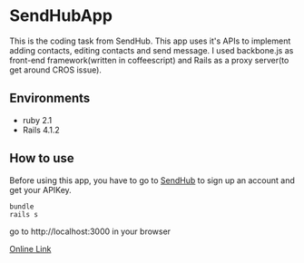 
SendHubApp
====

This is the coding task from SendHub. This app uses it's APIs to implement adding contacts, editing contacts and send message.
I used backbone.js as front-end framework(written in coffeescript) and Rails as a proxy server(to get around CROS issue).

Environments
-
* ruby 2.1
* Rails 4.1.2

How to use
-
Before using this app, you have to go to [SendHub](https://www.sendhub.com) to sign up an account and get your APIKey.
```
bundle 
rails s
```
go to http://localhost:3000 in your browser

[Online Link](http://sendapp.joeyhu.info/)




